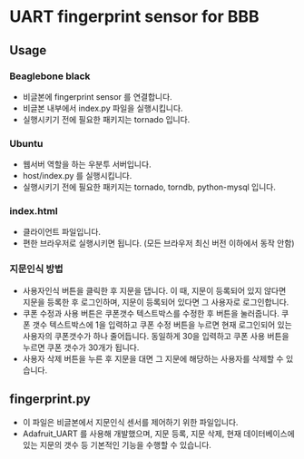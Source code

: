 # UART fingerprint sensor for BBB

## Usage
### Beaglebone black
* 비글본에 fingerprint sensor 를 연결합니다.
* 비글본 내부에서 index.py 파일을 실행시킵니다.
* 실행시키기 전에 필요한 패키지는 tornado 입니다.

### Ubuntu
* 웹서버 역할을 하는 우분투 서버입니다.
* host/index.py 를 실행시킵니다.
* 실행시키기 전에 필요한 패키지는 tornado, torndb, python-mysql 입니다.

### index.html
* 클라이언트 파일입니다.
* 편한 브라우저로 실행시키면 됩니다. (모든 브라우저 최신 버전 이하에서 동작 안함)

### 지문인식 방법
* 사용자인식 버튼을 클릭한 후 지문을 댑니다. 이 때, 지문이 등록되어 있지 않다면 지문을 등록한 후 로그인하며, 지문이 등록되어 있다면 그 사용자로 로그인합니다.
* 쿠폰 수정과 사용 버튼은 쿠폰갯수 텍스트박스를 수정한 후 버튼을 눌러줍니다. 쿠폰 갯수 텍스트박스에 1을 입력하고 쿠폰 수정 버튼을 누르면 현재 로그인되어 있는 사용자의 쿠폰갯수가 하나 줄어듭니다. 동일하게 30을 입력하고 쿠폰 사용 버튼을 누르면 쿠폰 갯수가 30개가 됩니다.
* 사용자 삭제 버튼을 누른 후 지문을 대면 그 지문에 해당하는 사용자를 삭제할 수 있습니다.

## fingerprint.py
* 이 파일은 비글본에서 지문인식 센서를 제어하기 위한 파일입니다.
* Adafruit_UART 를 사용해 개발했으며, 지문 등록, 지문 삭제, 현재 데이터베이스에 있는 지문의 갯수 등 기본적인 기능을 수행할 수 있습니다.
